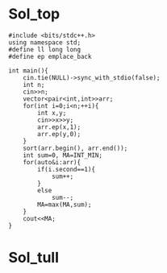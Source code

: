 # Sol_top

    #include <bits/stdc++.h>
    using namespace std;
    #define ll long long
    #define ep emplace_back
    
    int main(){
        cin.tie(NULL)->sync_with_stdio(false);
        int n;
        cin>>n;
        vector<pair<int,int>>arr;
        for(int i=0;i<n;++i){
            int x,y;
            cin>>x>>y;
            arr.ep(x,1);
            arr.ep(y,0);
        }
        sort(arr.begin(), arr.end());
        int sum=0, MA=INT_MIN;
        for(auto&i:arr){
            if(i.second==1){
                sum++;
            }
            else
                sum--;
            MA=max(MA,sum);
        }
        cout<<MA;
    }

# Sol_tull
